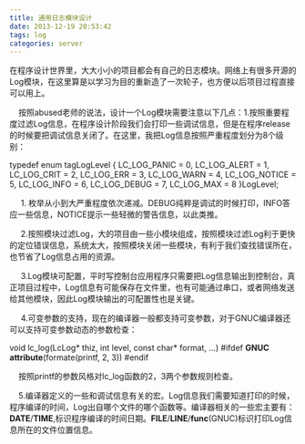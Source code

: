 ```yaml
---
title: 通用日志模块设计
date: 2013-12-19 20:53:42
tags: log
categories: server
---
```


 在程序设计世界里，大大小小的项目都会有自己的日志模块。网络上有很多开源的Log模块，在这里算是以学习为目的重新造了一次轮子，也方便以后项目过程直接可以用上。

<!-- more -->

    按照abused老师的说法，设计一个Log模块需要注意以下几点：1.按照重要程度过滤Log信息，在程序设计阶段我们会打印一些调试信息，但是在程序release的时候要把调试信息关闭了。在这里，我把Log信息按照严重程度划分为8个级别：

typedef enum tagLogLevel
{
LC_LOG_PANIC = 0,
LC_LOG_ALERT = 1,
LC_LOG_CRIT = 2,
LC_LOG_ERR = 3,
LC_LOG_WARN = 4,
LC_LOG_NOTICE = 5,
LC_LOG_INFO = 6,
LC_LOG_DEBUG = 7,
LC_LOG_MAX = 8
}LogLevel;

     1. 枚举从小到大严重程度依次递减。DEBUG纯粹是调试的时候打印，INFO答应一些信息，NOTICE提示一些轻微的警告信息，以此类推。

     2.按照模块过滤Log，大的项目由一些小模块组成，按照模块过滤Log利于更快的定位错误信息，系统太大，按照模块关闭一些模块，有利于我们查找错误所在，也节省了Log信息占用的资源。

     3.Log模块可配置，平时写控制台应用程序只需要把Log信息输出到控制台，真正项目过程中，Log信息有可能保存在文件里，也有可能通过串口，或者网络发送给其他模块，因此Log模块输出的可配置性也是关键。

     4.可变参数的支持，现在的编译器一般都支持可变参数，对于GNUC编译器还可以支持可变参数动态的参数检查：

void lc_log(LcLog* thiz, int level, const char* format, ...)
#ifdef __GNUC__
__attribute__(formate(printf, 2, 3))
#endif

    按照printf的参数风格对lc_log函数的2，3两个参数规则检查。

    5.编译器定义的一些和调试信息有关的宏。Log信息我们需要知道打印的时候，程序编译的时间，Log出自哪个文件的哪个函数等。编译器相关的一些宏主要有：__DATE__/__TIME__,标识程序编译的时间日期。__FILE__/__LINE__/__func__(GNUC)标识打印Log信息所在的文件位置信息。